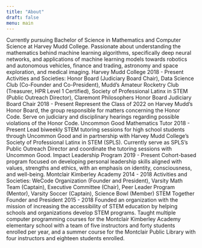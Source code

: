 ```yaml
---
title: "About"
draft: false
menu: main
---
```


Currently pursuing Bachelor of Science in Mathematics and Computer Science at Harvey Mudd College. Passionate about understanding the mathematics behind machine learning algorithms, specifically deep neural networks, and applications of machine learning models towards robotics and autonomous vehicles, finance and trading, astronomy and space exploration, and medical imaging.
Harvey Mudd College
2018 - Present Activities and Societies: Honor Board (Judiciary Board Chair), Data Science Club (Co-Founder and Co-President), Mudd’s Amateur Rocketry Club (Treasurer, HPR Level 1 Certified), Society of Professional Latinx in STEM (Public Outreach Director), Claremont Philosophers
Honor Board
Judiciary Board Chair 2018 - Present Represent the Class of 2022 on Harvey Mudd’s Honor Board, the group responsible for matters concerning the Honor Code. Serve on judiciary and disciplinary hearings regarding possible violations of the Honor Code.
Uncommon Good
Mathematics Tutor 2018 - Present Lead biweekly STEM tutoring sessions for high school students through Uncommon Good and in partnership with Harvey Mudd College’s Society of Professional Latinx in STEM (SPLS). Currently serve as SPLS’s Public Outreach Director and coordinate the tutoring sessions with Uncommon Good.
Impact Leadership Program
2019 - Present Cohort-based program focused on developing personal leadership skills aligned with values, strengths and ethics, with an emphasis on identity, consciousness, and well-being.
Montclair Kimberley Academy
2014 - 2018 Activities and Societies: WeCode Organization (Founder and President), Varsity Math Team (Captain), Executive Committee (Chair), Peer Leader Program (Mentor), Varsity Soccer (Captain), Science Bowl (Member)
STEM Together
Founder and President 2015 - 2018 Founded an organization with the mission of increasing the accessibility of STEM education by helping schools and organizations develop STEM programs. Taught multiple computer programming courses for the Montclair Kimberley Academy elementary school with a team of five instructors and forty students enrolled per year, and a summer course for the Montclair Public Library with four instructors and eighteen students enrolled.
